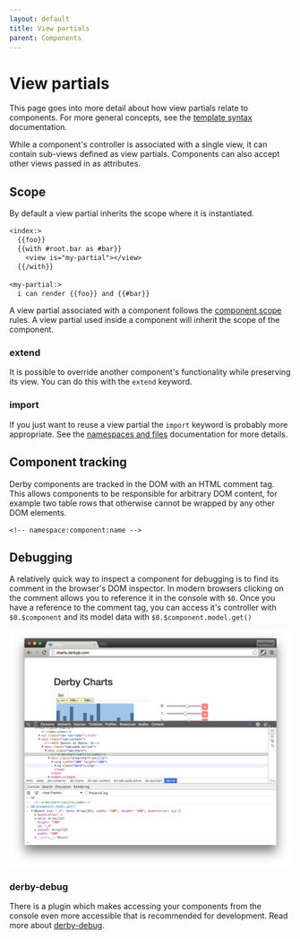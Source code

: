 ```yaml
---
layout: default
title: View partials
parent: Components
---
```


# View partials

This page goes into more detail about how view partials relate to components. For more general concepts, see the [template syntax](../views/template-syntax) documentation.

While a component's controller is associated with a single view, it can contain sub-views defined as view partials. Components can also accept other views passed in as attributes.

## Scope
By default a view partial inherits the scope where it is instantiated.

```derby
<index:>
  {{foo}}
  {{with #root.bar as #bar}}
    <view is="my-partial"></view>
  {{/with}}

<my-partial:>
  i can render {{foo}} and {{#bar}}
```
A view partial associated with a component follows the [component scope](scope) rules. A view partial used inside a component will inherit the scope of the component.

### extend
It is possible to override another component's functionality while preserving its view. You can do this with the `extend` keyword.

<p class="codepen" data-height="200" data-theme-id="0" data-default-tab="result" data-user="nateps" data-slug-hash="OJJXRQb"></p>

<script async src="https://static.codepen.io/assets/embed/ei.js"></script>


### import
If you just want to reuse a view partial the `import` keyword is probably more appropriate. See the [namespaces and files](../views/namespaces-and-files#structuring-views-in-multiple-files) documentation for more details.


## Component tracking
Derby components are tracked in the DOM with an HTML comment tag. This allows components to be responsible for arbitrary DOM content, for example two table rows that otherwise cannot be wrapped by any other DOM elements.

```derby
<!-- namespace:component:name -->
```

## Debugging

A relatively quick way to inspect a component for debugging is to find its comment in the browser's DOM inspector.
In modern browsers clicking on the comment allows you to reference it in the console with `$0`.
Once you have a reference to the comment tag, you can access it's controller with `$0.$component` and its model data with `$0.$component.model.get()`

<img src="./charts-debug.png">

### derby-debug
There is a plugin which makes accessing your components from the console even more accessible that is recommended for development.
Read more about [derby-debug](https://github.com/derbyjs/derby-debug).
